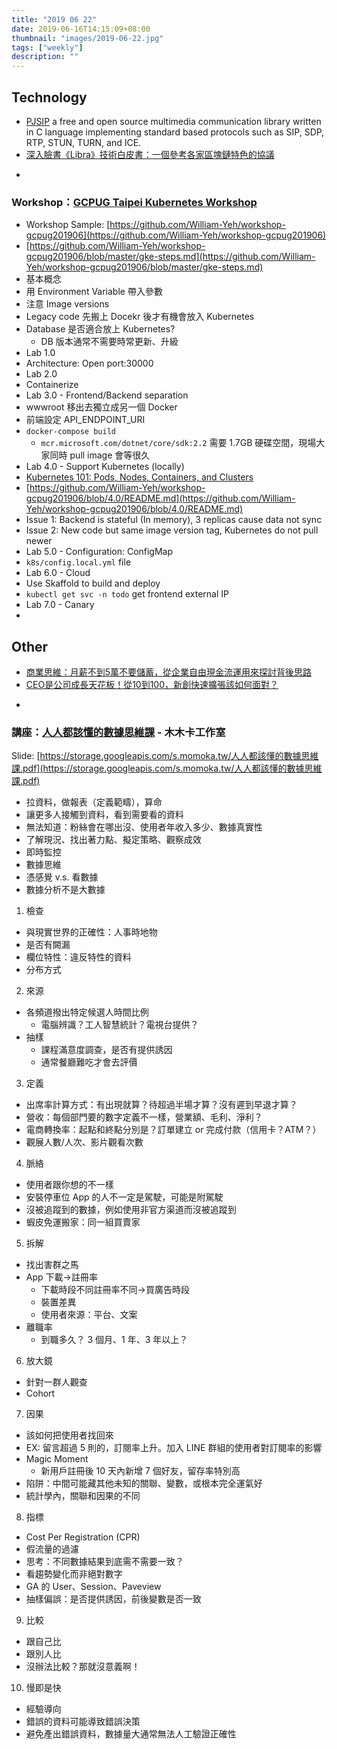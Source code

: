 ```yaml
---
title: "2019 06 22"
date: 2019-06-16T14:15:09+08:00
thumbnail: "images/2019-06-22.jpg"
tags: ["weekly"]
description: ""
---
```


## Technology

* [PJSIP](https://www.pjsip.org) a free and open source multimedia communication library written in C language implementing standard based protocols such as SIP, SDP, RTP, STUN, TURN, and ICE.
* [深入臉書《Libra》技術白皮書：一個參考各家區塊鏈特色的協議](https://www.blocktempo.com/libra-technical-white-paper-introduction/)

-

### Workshop：[GCPUG Taipei Kubernetes Workshop](https://www.meetup.com/GCPUG-Taipei/events/261797460/)

* Workshop Sample: [https://github.com/William-Yeh/workshop-gcpug201906](https://github.com/William-Yeh/workshop-gcpug201906)
 * [https://github.com/William-Yeh/workshop-gcpug201906/blob/master/gke-steps.md](https://github.com/William-Yeh/workshop-gcpug201906/blob/master/gke-steps.md)
* 基本概念
 * 用 Environment Variable 帶入參數
 * 注意 Image versions
 * Legacy code 先搬上 Docekr 後才有機會放入 Kubernetes
 * Database 是否適合放上 Kubernetes?
     * DB 版本通常不需要時常更新、升級
* Lab 1.0
 * Architecture: Open port:30000
* Lab 2.0
 * 	Containerize
* Lab 3.0 - Frontend/Backend separation
 * wwwroot 移出去獨立成另一個 Docker
 * 前端設定 API_ENDPOINT_URI
 * `docker-compose build`
     * `mcr.microsoft.com/dotnet/core/sdk:2.2` 需要 1.7GB 硬碟空間，現場大家同時 pull image 會等很久
* Lab 4.0 - Support Kubernetes (locally)
 * [Kubernetes 101: Pods, Nodes, Containers, and Clusters](https://medium.com/google-cloud/kubernetes-101-pods-nodes-containers-and-clusters-c1509e409e16)
 * [https://github.com/William-Yeh/workshop-gcpug201906/blob/4.0/README.md](https://github.com/William-Yeh/workshop-gcpug201906/blob/4.0/README.md)
 * Issue 1: Backend is stateful (In memory), 3 replicas cause data not sync
 * Issue 2: New code but same image version tag, Kubernetes do not pull newer
* Lab 5.0 - Configuration: ConfigMap
 * `k8s/config.local.yml` file
* Lab 6.0 - Cloud
 * Use Skaffold to build and deploy
 * `kubectl get svc -n todo` get frontend external IP
* Lab 7.0 - Canary
 * 

## Other

* [商業思維：月薪不到5萬不要儲蓄，從企業自由現金流運用來探討背後思路](https://medium.com/how-gipi-learn/how-to-balance-deposit-and-investment-2c06d77fa13)
* [CEO是公司成長天花板！從10到100，新創快速擴張該如何面對？](https://meet.bnext.com.tw/articles/view/45048)

-

### 講座：[人人都該懂的數據思維課](https://momoka.kktix.cc/events/people-know-data-201906) - 木木卡工作室

Slide: [https://storage.googleapis.com/s.momoka.tw/人人都該懂的數據思維課.pdf](https://storage.googleapis.com/s.momoka.tw/人人都該懂的數據思維課.pdf)

* 拉資料，做報表（定義範疇），算命
 * 讓更多人接觸到資料，看到需要看的資料
 * 無法知道：粉絲會在哪出沒、使用者年收入多少、數據真實性
* 了解現況、找出著力點、擬定策略、觀察成效
 * 即時監控
* 數據思維
 * 憑感覺 v.s. 看數據
 * 數據分析不是大數據

1. 檢查
 * 與現實世界的正確性：人事時地物
 * 是否有闕漏
 * 欄位特性：違反特性的資料
 * 分布方式
2. 來源
 * 各頻道撥出特定候選人時間比例
     * 電腦辨識？工人智慧統計？電視台提供？
 * 抽樣
     * 課程滿意度調查，是否有提供誘因
     * 通常餐廳難吃才會去評價
3. 定義
 * 出席率計算方式：有出現就算？待超過半場才算？沒有遲到早退才算？
 * 營收：每個部門要的數字定義不一樣，營業額、毛利、淨利？
 * 電商轉換率：起點和終點分別是？訂單建立 or 完成付款（信用卡？ATM？）
 * 觀展人數/人次、影片觀看次數
4. 脈絡
 * 使用者跟你想的不一樣
 * 安裝停車位 App 的人不一定是駕駛，可能是附駕駛
 * 沒被追蹤到的數據，例如使用非官方渠道而沒被追蹤到
 * 蝦皮免運搬家：同一組買賣家
5. 拆解
 * 找出害群之馬
 * App 下載->註冊率
	 * 下載時段不同註冊率不同->買廣告時段
	 * 裝置差異
	 * 使用者來源：平台、文案
 * 離職率
	 * 到職多久？ 3 個月、1 年、3 年以上？
6. 放大鏡
 * 針對一群人觀查
 * Cohort
7. 因果
 * 該如何把使用者找回來
 * EX: 留言超過 5 則的，訂閱率上升。加入 LINE 群組的使用者對訂閱率的影響
 * Magic Moment
	 * 新用戶註冊後 10 天內新增 7 個好友，留存率特別高
 * 陷阱：中間可能藏其他未知的關聯、變數，或根本完全運氣好
 * 統計學內，關聯和因果的不同
8. 指標
 * Cost Per Registration (CPR)
 * 假流量的過濾
 * 思考：不同數據結果到底需不需要一致？
 * 看趨勢變化而非絕對數字
 * GA 的 User、Session、Paveview
 * 抽樣偏誤：是否提供誘因，前後變數是否一致
9. 比較
 * 跟自己比
 * 跟別人比
 * 沒辦法比較？那就沒意義啊！
10. 慢即是快
 * 經驗導向
 * 錯誤的資料可能導致錯誤決策
 * 避免產出錯誤資料，數據量大通常無法人工驗證正確性
